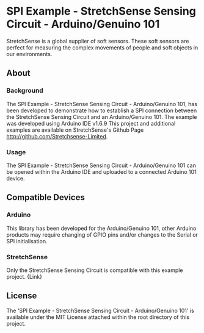 
# SPI Example - StretchSense Sensing Circuit - Arduino/Genuino 101

StretchSense is a global supplier of soft sensors. These soft sensors are perfect for measuring the complex movements of people and soft objects in our environments. 

## About
### Background
The SPI Example - StretchSense Sensing Circuit - Arduino/Genuino 101, has been developed to demonstrate how to establish a SPI connection between the StretchSense Sensing Circuit and an Arduino/Genuino 101. 
The example was developed using Arduino IDE v1.6.9
This project and additional examples are available on StretchSense's Github Page http://github.com/Stretchsense-Limited.

### Usage
The SPI Example - StretchSense Sensing Circuit - Arduino/Genuino 101 can be opened within the Arduino IDE and uploaded to a connected Arduino 101 device. 

## Compatible Devices

### Arduino
This library has been developed for the Arduino/Genuino 101, other Arduino products may require changing of GPIO pins and/or changes to the Serial or SPI initialisation. 

### StretchSense
Only the StretchSense Sensing Circuit is compatible with this example project.
{Link}

## License
The 'SPI Example - StretchSense Sensing Circuit - Arduino/Genuino 101' is available under the MIT License attached within the root directory of this project.